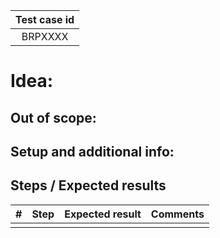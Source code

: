 | Test case id |
|:------------:|
|   BRPXXXX    |

# Idea:

## Out of scope:

## Setup and additional info:

## Steps / Expected results
| # | Step | Expected result | Comments |
|:-:|:----:|-----------------|----------|
|   |      |                 |          |
